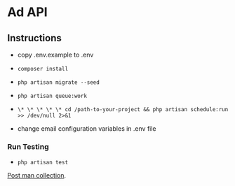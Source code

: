 # Ad API

## Instructions

-   copy .env.example to .env
-   `composer install`
-   `php artisan migrate --seed`
- `php artisan queue:work`
-   `\* \* \* \* \* cd /path-to-your-project && php artisan schedule:run >> /dev/null 2>&1`


-  change email configuration variables in .env file

### Run Testing
- `php artisan test`

[Post man collection](https://www.getpostman.com/collections/9cebaceed656a1a8315a).
